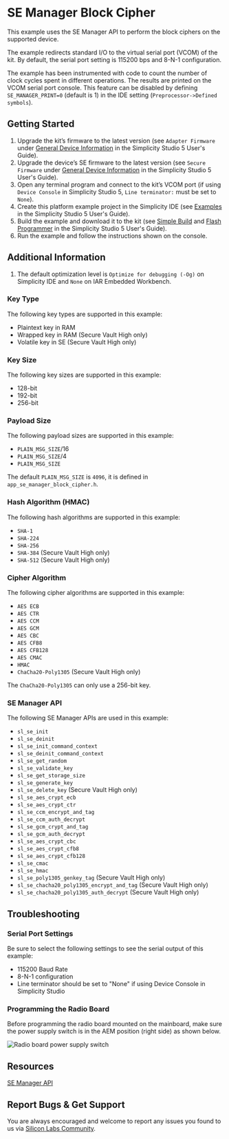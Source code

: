 # SE Manager Block Cipher

This example uses the SE Manager API to perform the block ciphers on the supported device.

The example redirects standard I/O to the virtual serial port (VCOM) of the kit. By default, the serial port setting is 115200 bps and 8-N-1 configuration.

The example has been instrumented with code to count the number of clock cycles spent in different operations. The results are printed on the VCOM serial port console. This feature can be disabled by defining `SE_MANAGER_PRINT=0` (default is 1) in the IDE setting (`Preprocessor->Defined symbols`).

## Getting Started

1. Upgrade the kit’s firmware to the latest version (see `Adapter Firmware` under [General Device Information](https://docs.silabs.com/simplicity-studio-5-users-guide/latest/ss-5-users-guide-about-the-launcher/welcome-and-device-tabs#general-device-information) in the Simplicity Studio 5 User's Guide).
2. Upgrade the device’s SE firmware to the latest version (see `Secure Firmware` under [General Device Information](https://docs.silabs.com/simplicity-studio-5-users-guide/latest/ss-5-users-guide-about-the-launcher/welcome-and-device-tabs#general-device-information) in the Simplicity Studio 5 User's Guide).
3. Open any terminal program and connect to the kit’s VCOM port (if using `Device Console` in Simplicity Studio 5, `Line terminator:` must be set to `None`).
4. Create this platform example project in the Simplicity IDE (see [Examples](https://docs.silabs.com/simplicity-studio-5-users-guide/latest/ss-5-users-guide-getting-started/start-a-project#examples) in the Simplicity Studio 5 User's Guide).
5. Build the example and download it to the kit (see [Simple Build](https://docs.silabs.com/simplicity-studio-5-users-guide/latest/ss-5-users-guide-building-and-flashing/building#simple-build) and [Flash Programmer](https://docs.silabs.com/simplicity-studio-5-users-guide/latest/ss-5-users-guide-building-and-flashing/flashing#flash-programmer) in the Simplicity Studio 5 User's Guide).
6. Run the example and follow the instructions shown on the console.

## Additional Information

1. The default optimization level is `Optimize for debugging (-Og)` on Simplicity IDE and `None` on IAR Embedded Workbench.

### Key Type

The following key types are supported in this example:

* Plaintext key in RAM
* Wrapped key in RAM (Secure Vault High only)
* Volatile key in SE (Secure Vault High only)

### Key Size

The following key sizes are supported in this example:

* 128-bit
* 192-bit
* 256-bit

### Payload Size

The following payload sizes are supported in this example:

* `PLAIN_MSG_SIZE`/16
* `PLAIN_MSG_SIZE`/4
* `PLAIN_MSG_SIZE`

The default `PLAIN_MSG_SIZE` is `4096`, it is defined in `app_se_manager_block_cipher.h`.

### Hash Algorithm (HMAC)

The following hash algorithms are supported in this example:

* `SHA-1`
* `SHA-224`
* `SHA-256`
* `SHA-384` (Secure Vault High only)
* `SHA-512` (Secure Vault High only)

### Cipher Algorithm

The following cipher algorithms are supported in this example:

* `AES ECB`
* `AES CTR`
* `AES CCM`
* `AES GCM`
* `AES CBC`
* `AES CFB8`
* `AES CFB128`
* `AES CMAC`
* `HMAC`
* `ChaCha20-Poly1305` (Secure Vault High only)

The `ChaCha20-Poly1305` can only use a 256-bit key.

### SE Manager API

The following SE Manager APIs are used in this example:

* `sl_se_init`
* `sl_se_deinit`
* `sl_se_init_command_context`
* `sl_se_deinit_command_context`
* `sl_se_get_random`
* `sl_se_validate_key`
* `sl_se_get_storage_size`
* `sl_se_generate_key`
* `sl_se_delete_key` (Secure Vault High only)
* `sl_se_aes_crypt_ecb`
* `sl_se_aes_crypt_ctr`
* `sl_se_ccm_encrypt_and_tag`
* `sl_se_ccm_auth_decrypt`
* `sl_se_gcm_crypt_and_tag`
* `sl_se_gcm_auth_decrypt`
* `sl_se_aes_crypt_cbc`
* `sl_se_aes_crypt_cfb8`
* `sl_se_aes_crypt_cfb128`
* `sl_se_cmac`
* `sl_se_hmac`
* `sl_se_poly1305_genkey_tag` (Secure Vault High only)
* `sl_se_chacha20_poly1305_encrypt_and_tag` (Secure Vault High only)
* `sl_se_chacha20_poly1305_auth_decrypt` (Secure Vault High only)

## Troubleshooting

### Serial Port Settings

Be sure to select the following settings to see the serial output of this example:

* 115200 Baud Rate 
* 8-N-1 configuration
* Line terminator should be set to "None" if using Device Console in Simplicity Studio

### Programming the Radio Board

Before programming the radio board mounted on the mainboard, make sure the power supply switch is in the AEM position (right side) as shown below.

![Radio board power supply switch](image/readme_img0.png)

## Resources

[SE Manager API](https://docs.silabs.com/gecko-platform/latest/service/api/group-sl-se-manager)

## Report Bugs & Get Support

You are always encouraged and welcome to report any issues you found to us via [Silicon Labs Community](https://community.silabs.com/).